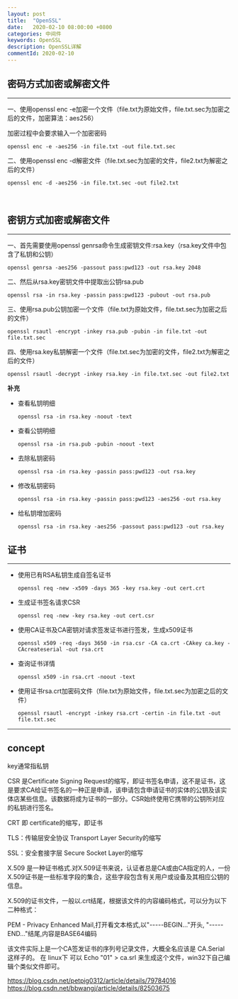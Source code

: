 ```yaml
---
layout: post
title:  "OpenSSL"
date:   2020-02-10 08:00:00 +0800
categories: 中间件
keywords: OpenSSL
description: OpenSSL详解
commentId: 2020-02-10
---
```


## 密码方式加密或解密文件

---

一、使用openssl enc -e加密一个文件（file.txt为原始文件，file.txt.sec为加密之后的文件，加密算法：aes256）

加密过程中会要求输入一个加密密码

```
openssl enc -e -aes256 -in file.txt -out file.txt.sec
```

二、使用openssl enc -d解密文件（file.txt.sec为加密的文件，file2.txt为解密之后的文件）

```
openssl enc -d -aes256 -in file.txt.sec -out file2.txt
```

<br/>

## 密钥方式加密或解密文件

---

一、首先需要使用openssl genrsa命令生成密钥文件:rsa.key（rsa.key文件中包含了私钥和公钥）

```
openssl genrsa -aes256 -passout pass:pwd123 -out rsa.key 2048
```

二、然后从rsa.key密钥文件中提取出公钥rsa.pub

```
openssl rsa -in rsa.key -passin pass:pwd123 -pubout -out rsa.pub
```

三、使用rsa.pub公钥加密一个文件（file.txt为原始文件，file.txt.sec为加密之后的文件）

```
openssl rsautl -encrypt -inkey rsa.pub -pubin -in file.txt -out file.txt.sec
```

四、使用rsa.key私钥解密一个文件（file.txt.sec为加密的文件，file2.txt为解密之后的文件）

```
openssl rsautl -decrypt -inkey rsa.key -in file.txt.sec -out file2.txt
```

**补充**

* 查看私钥明细

    ```
    openssl rsa -in rsa.key -noout -text
    ```

* 查看公钥明细

    ```
    openssl rsa -in rsa.pub -pubin -noout -text
    ```

* 去除私钥密码

    ```
    openssl rsa -in rsa.key -passin pass:pwd123 -out rsa.key
    ```

* 修改私钥密码

    ```
    openssl rsa -in rsa.key -passin pass:pwd123 -aes256 -out rsa.key
    ```

* 给私钥增加密码

    ```
    openssl rsa -in rsa.key -aes256 -passout pass:pwd123 -out rsa.key
    ```

## 证书

---

* 使用已有RSA私钥生成自签名证书

    ```
    openssl req -new -x509 -days 365 -key rsa.key -out cert.crt
    ```

* 生成证书签名请求CSR

    ```
    openssl req -new -key rsa.key -out cert.csr
    ```

* 使用CA证书及CA密钥对请求签发证书进行签发，生成x509证书

    ```
    openssl x509 -req -days 3650 -in rsa.csr -CA ca.crt -CAkey ca.key -CAcreateserial -out rsa.crt
    ```

* 查询证书详情

    ```
    openssl x509 -in rsa.crt -noout -text
    ```

* 使用证书rsa.crt加密码文件（file.txt为原始文件，file.txt.sec为加密之后的文件）

    ```
    openssl rsautl -encrypt -inkey rsa.crt -certin -in file.txt -out file.txt.sec
    ```

---

## concept

key通常指私钥

CSR 是Certificate Signing Request的缩写，即证书签名申请，这不是证书，这是要求CA给证书签名的一种正是申请，该申请包含申请证书的实体的公钥及该实体店某些信息。该数据将成为证书的一部分。CSR始终使用它携带的公钥所对应的私钥进行签名。

CRT 即 certificate的缩写，即证书

TLS：传输层安全协议 Transport Layer Security的缩写

SSL：安全套接字层 Secure Socket Layer的缩写

X.509 是一种证书格式.对X.509证书来说，认证者总是CA或由CA指定的人，一份X.509证书是一些标准字段的集合，这些字段包含有关用户或设备及其相应公钥的信息。

X.509的证书文件，一般以.crt结尾，根据该文件的内容编码格式，可以分为以下二种格式：

PEM - Privacy Enhanced Mail,打开看文本格式,以"-----BEGIN..."开头, "-----END..."结尾,内容是BASE64编码

该文件实际上是一个CA签发证书的序列号记录文件，大概全名应该是 CA.Serial 这样子的。 在 linux下 可以 Echo "01" > ca.srl 来生成这个文件，win32下自己编辑个类似文件即可。

https://blog.csdn.net/petpig0312/article/details/79784016
https://blog.csdn.net/bbwangj/article/details/82503675
